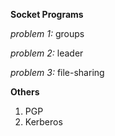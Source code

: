 **Socket Programs**

*problem 1:*
groups

*problem 2:*
leader

*problem 3:*
file-sharing

**Others**

1. PGP
2. Kerberos
